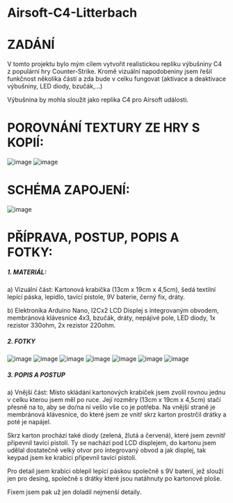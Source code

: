 # Airsoft-C4-Litterbach

# ZADÁNÍ

V tomto projektu bylo mým cílem vytvořit realistickou repliku výbušniny C4 z populární hry Counter-Strike. Kromě vizuální napodobeniny jsem řešil funkčnost několika částí a zda bude v celku fungovat (aktivace a deaktivace výbušniny, LED diody, bzučák,…)

Výbušnina by mohla sloužit jako replika C4 pro Airsoft události.

# POROVNÁNÍ TEXTURY ZE HRY S KOPIÍ:

![image](https://cdn.discordapp.com/attachments/888092043803504730/1241105452851269732/csc4texture.png?ex=6648fd06&is=6647ab86&hm=067ca8167984efe412f07649b95a46f2cf91a2a9e66cfc23e89745a7e19c5933&) ![image](https://cdn.discordapp.com/attachments/888092043803504730/1241105452608127102/csc4irl.png?ex=6648fd06&is=6647ab86&hm=4b0224bea5126a228146ff6fdcd65305379026c8f3e8b31226050ed9bb468c19&)

# SCHÉMA ZAPOJENÍ:

![image](https://cdn.discordapp.com/attachments/888092043803504730/1241111197965746218/Vystrizek.PNG?ex=66490260&is=6647b0e0&hm=255efdacc2c88dc32b3b883f21b73613d86d2d6855345c2f19b3436b2020fc10&)

# PŘÍPRAVA, POSTUP, POPIS A FOTKY:

##### 1. MATERIÁL:

a) Vizuální část: Kartonová krabička (13cm x 19cm x 4,5cm), šedá textilní lepící páska, lepidlo, tavící pistole, 9V baterie, černý fix, dráty.

b) Elektronika Arduino Nano, I2Cx2 LCD Displej s integrovaným obvodem, membránová klávesnice 4x3, bzučák, dráty, nepájivé pole, LED diody, 1x rezistor 330ohm, 2x rezistor 220ohm.

##### 2. FOTKY

![image](https://cdn.discordapp.com/attachments/888092043803504730/1241114047336677437/696C6ED7-208D-45B3-A180-6A7A6C03B23C.jpg?ex=66490507&is=6647b387&hm=ac4b674562e8d82aba58c91f95b67c873da108a39783d04ee93b2276589e75d3&) ![image](https://cdn.discordapp.com/attachments/888092043803504730/1241114046971908176/182B3470-330A-43CF-B3BA-EE7E0609CBCB.jpg?ex=66490507&is=6647b387&hm=c233ab701bc1567c1ccc19e6656215cea027c9e91ddd288f062836a797491574&) ![image](https://cdn.discordapp.com/attachments/888092043803504730/1241114046694948916/C794CA2C-D8F6-43BC-BC24-CAA8A3E08781.jpg?ex=66490507&is=6647b387&hm=f68cad9c923822591a6bc8651edd53682c32d54a479d58b7b607f752c0071b50&) ![image](https://cdn.discordapp.com/attachments/888092043803504730/1241114045264826458/2E807ED2-5CFD-4A8B-A55E-A033DE5DEBFC.jpg?ex=66490507&is=6647b387&hm=0a79537ff17d04f379be5ee1bd130029c379aaf0e07db98de3c26116079d2b45&) ![image](https://cdn.discordapp.com/attachments/888092043803504730/1241114045675737088/9D60E382-7BE4-41D9-BCF8-B285F3A6BF5E.jpg?ex=66490507&is=6647b387&hm=44e41427304c992bea0daa9ef6415128029824b3cfdbd2b4c570af84c1c77a92&) ![image](https://cdn.discordapp.com/attachments/888092043803504730/1241114046057414676/84446D6F-63CD-40CD-BB98-EE4A585FA66D.jpg?ex=66490507&is=6647b387&hm=87e70b157ac641b8f5e32a92fd770edf99563c0435f8836752fb5cb9777dd32d&) ![image](https://cdn.discordapp.com/attachments/888092043803504730/1241114047735271474/AAAA7F8C-CBDB-49D3-AEE9-641A1301345C.jpg?ex=66490507&is=6647b387&hm=b1f5d3f820cc2894e1dbc0e40f24080c9fa11c052d642eefddd3a4b281287c70&)

##### 3. POPIS A POSTUP

a) Vnější část: Místo skládání kartonových krabiček jsem zvolil rovnou jednu v celku kterou jsem měl po ruce. Její rozměry (13cm x 19cm x 4,5cm) stačí přesně na to, aby se do/na ní vešlo vše co je potřeba. Na vnější straně je membránová klávesnice, do které jsem ze vnitř skrz karton prostrčil drátky a poté je napájel. 

Skrz karton prochází také diody (zelená, žlutá a červená), které jsem zevnitř připevnil tavící pistolí.
Ty se nachází pod LCD displejem, do kartonu jsem udělal dostatečně velký otvor pro integrovaný obvod a jak displej, tak keypad jsem ke krabici připevnil tavící pistolí.

Pro detail jsem krabici oblepil lepící páskou společně s 9V baterií, jež slouží jen pro desing, společně s drátky které jsou natáhnuty po kartonové ploše.

Fixem jsem pak už jen doladil nejmenší detaily.
